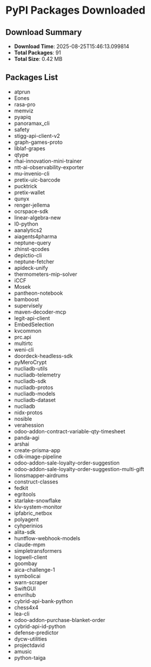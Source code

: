 # PyPI Packages Downloaded

## Download Summary
- **Download Time**: 2025-08-25T15:46:13.099814
- **Total Packages**: 91
- **Total Size**: 0.42 MB

## Packages List
- atprun
- Eones
- rasa-pro
- memviz
- pyapiq
- panoramax_cli
- safety
- stigg-api-client-v2
- graph-games-proto
- liblaf-grapes
- qtype
- rhai-innovation-mini-trainer
- ntt-ai-observability-exporter
- mu-invenio-cli
- pretix-uic-barcode
- pucktrick
- pretix-wallet
- qunyx
- renger-jellema
- ocrspace-sdk
- linear-algebra-new
- l0-python
- aanalytics2
- aiagents4pharma
- neptune-query
- zhinst-qcodes
- depictio-cli
- neptune-fetcher
- apideck-unify
- thermometers-mip-solver
- iCCF
- Mosek
- pantheon-notebook
- bamboost
- supervisely
- maven-decoder-mcp
- legit-api-client
- EmbedSelection
- kvcommon
- prc.api
- multirtc
- weni-cli
- doordeck-headless-sdk
- pyMeroCrypt
- nucliadb-utils
- nucliadb-telemetry
- nucliadb-sdk
- nucliadb-protos
- nucliadb-models
- nucliadb-dataset
- nucliadb
- nidx-protos
- nosible
- verahession
- odoo-addon-contract-variable-qty-timesheet
- panda-agi
- arshai
- create-prisma-app
- cdk-image-pipeline
- odoo-addon-sale-loyalty-order-suggestion
- odoo-addon-sale-loyalty-order-suggestion-multi-gift
- lionsmapper-airdrums
- construct-classes
- fedkit
- egritools
- starlake-snowflake
- klv-system-monitor
- ipfabric_netbox
- polyagent
- cyhperinios
- alita-sdk
- huntflow-webhook-models
- claude-mpm
- simpletransformers
- logwell-client
- goombay
- aica-challenge-1
- symbolicai
- warn-scraper
- SwiftGUI
- envrihub
- cybrid-api-bank-python
- chess4x4
- lea-cli
- odoo-addon-purchase-blanket-order
- cybrid-api-id-python
- defense-predictor
- dycw-utilities
- projectdavid
- amusic
- python-taiga
